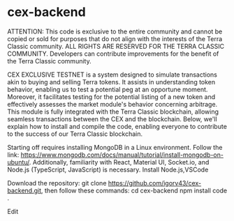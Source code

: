 # cex-backend

ATTENTION: This code is exclusive to the entire community and cannot be copied or sold for purposes that do not align with the interests of the Terra Classic community. ALL RIGHTS ARE RESERVED FOR THE TERRA CLASSIC COMMUNITY. Developers can contribute improvements for the benefit of the Terra Classic community.

CEX EXCLUSIVE TESTNET is a system designed to simulate transactions akin to buying and selling Terra tokens. It assists in understanding token behavior, enabling us to test a potential peg at an opportune moment. Moreover, it facilitates testing for the potential listing of a new token and effectively assesses the market module's behavior concerning arbitrage. This module is fully integrated with the Terra Classic blockchain, allowing seamless transactions between the CEX and the blockchain. Below, we'll explain how to install and compile the code, enabling everyone to contribute to the success of our Terra Classic blockchain.

Starting off requires installing MongoDB in a Linux environment. Follow the link: https://www.mongodb.com/docs/manual/tutorial/install-mongodb-on-ubuntu/. Additionally, familiarity with React, Material UI, Socket.io, and Node.js (TypeScript, JavaScript) is necessary.
Install Node.js,VSCode

Download the repository: git clone https://github.com/igorv43/cex-backend.git, then follow these commands:
cd cex-backend
npm install
code .

Edit

